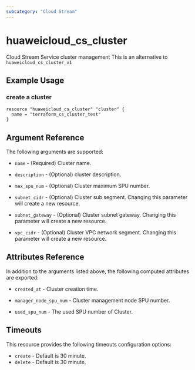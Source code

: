 ```yaml
---
subcategory: "Cloud Stream"
---
```


# huaweicloud\_cs\_cluster

Cloud Stream Service cluster management
This is an alternative to `huaweicloud_cs_cluster_v1`

## Example Usage

### create a cluster

```hcl
resource "huaweicloud_cs_cluster" "cluster" {
  name = "terraform_cs_cluster_test"
}
```

## Argument Reference

The following arguments are supported:

* `name` -
  (Required)
  Cluster name.

* `description` -
  (Optional)
  cluster description.

* `max_spu_num` -
  (Optional)
  Cluster maximum SPU number.

* `subnet_cidr` -
  (Optional)
  Cluster sub segment. Changing this parameter will create a new resource.

* `subnet_gateway` -
  (Optional)
  Cluster subnet gateway. Changing this parameter will create a new resource.

* `vpc_cidr` -
  (Optional)
  Cluster VPC network segment. Changing this parameter will create a new resource.

## Attributes Reference

In addition to the arguments listed above, the following computed attributes are exported:

* `created_at` -
  Cluster creation time.

* `manager_node_spu_num` -
  Cluster management node SPU number.

* `used_spu_num` -
  The used SPU number of Cluster.

## Timeouts

This resource provides the following timeouts configuration options:
- `create` - Default is 30 minute.
- `delete` - Default is 30 minute.
